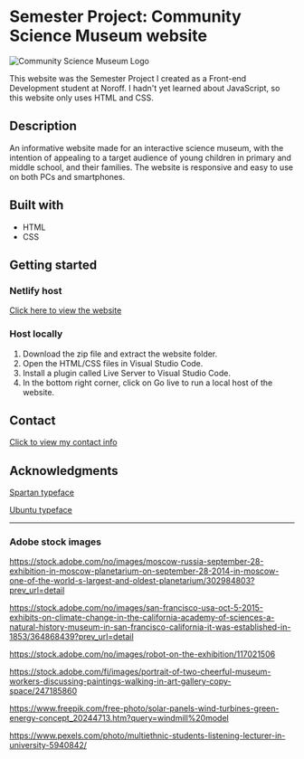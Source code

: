 # Semester Project: Community Science Museum website

![Community Science Museum Logo](https://i.imgur.com/lsNIzpn.jpg)

This website was the Semester Project I created as a Front-end Development student at Noroff. I hadn't yet learned about JavaScript, so this website only uses HTML and CSS.

## Description

An informative website made for an interactive science museum, with the intention of appealing to a target audience of young children in primary and middle school, and their families. The website is responsive and easy to use on both PCs and smartphones.

## Built with

* HTML
* CSS

## Getting started

### Netlify host

[Click here to view the website](https://community-science-museum-semester-project.netlify.app)

### Host locally

1. Download the zip file and extract the website folder. 
1. Open the HTML/CSS files in Visual Studio Code.
1. Install a plugin called Live Server to Visual Studio Code.
1. In the bottom right corner, click on Go live to run a local host of the website. 

## Contact

[Click to view my contact info]()

## Acknowledgments

[Spartan typeface](https://fonts.google.com/specimen/Spartan)

[Ubuntu typeface](https://www.1001fonts.com/ubuntu-font.html)

---

### Adobe stock images 

https://stock.adobe.com/no/images/moscow-russia-september-28-exhibition-in-moscow-planetarium-on-september-28-2014-in-moscow-one-of-the-world-s-largest-and-oldest-planetarium/302984803?prev_url=detail

https://stock.adobe.com/no/images/san-francisco-usa-oct-5-2015-exhibits-on-climate-change-in-the-california-academy-of-sciences-a-natural-history-museum-in-san-francisco-california-it-was-established-in-1853/364868439?prev_url=detail

https://stock.adobe.com/no/images/robot-on-the-exhibition/117021506

https://stock.adobe.com/fi/images/portrait-of-two-cheerful-museum-workers-discussing-paintings-walking-in-art-gallery-copy-space/247185860

https://www.freepik.com/free-photo/solar-panels-wind-turbines-green-energy-concept_20244713.htm?query=windmill%20model

https://www.pexels.com/photo/multiethnic-students-listening-lecturer-in-university-5940842/